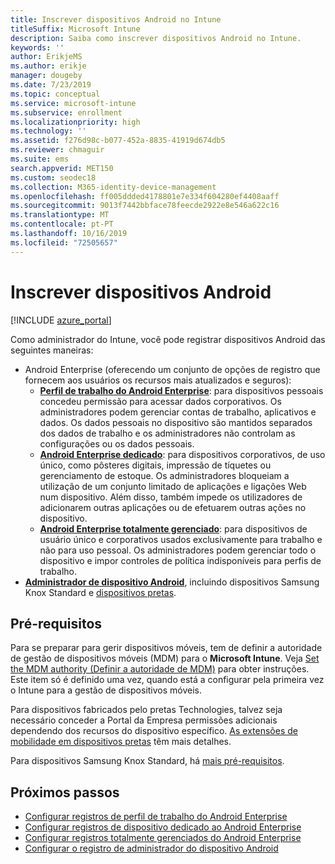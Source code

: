 ```yaml
---
title: Inscrever dispositivos Android no Intune
titleSuffix: Microsoft Intune
description: Saiba como inscrever dispositivos Android no Intune.
keywords: ''
author: ErikjeMS
ms.author: erikje
manager: dougeby
ms.date: 7/23/2019
ms.topic: conceptual
ms.service: microsoft-intune
ms.subservice: enrollment
ms.localizationpriority: high
ms.technology: ''
ms.assetid: f276d98c-b077-452a-8835-41919d674db5
ms.reviewer: chmaguir
ms.suite: ems
search.appverid: MET150
ms.custom: seodec18
ms.collection: M365-identity-device-management
ms.openlocfilehash: ff005ddded4178801e7e334f604280ef4408aaff
ms.sourcegitcommit: 9013f7442bbface78feecde2922e8e546a622c16
ms.translationtype: MT
ms.contentlocale: pt-PT
ms.lasthandoff: 10/16/2019
ms.locfileid: "72505657"
---
```

# <a name="enroll-android-devices"></a>Inscrever dispositivos Android

[!INCLUDE [azure_portal](../includes/azure_portal.md)]

Como administrador do Intune, você pode registrar dispositivos Android das seguintes maneiras:
- Android Enterprise (oferecendo um conjunto de opções de registro que fornecem aos usuários os recursos mais atualizados e seguros):
    - [**Perfil de trabalho do Android Enterprise**](android-work-profile-enroll.md): para dispositivos pessoais concedeu permissão para acessar dados corporativos. Os administradores podem gerenciar contas de trabalho, aplicativos e dados. Os dados pessoais no dispositivo são mantidos separados dos dados de trabalho e os administradores não controlam as configurações ou os dados pessoais. 
    - [**Android Enterprise dedicado**](android-kiosk-enroll.md): para dispositivos corporativos, de uso único, como pôsteres digitais, impressão de tíquetes ou gerenciamento de estoque. Os administradores bloqueiam a utilização de um conjunto limitado de aplicações e ligações Web num dispositivo. Além disso, também impede os utilizadores de adicionarem outras aplicações ou de efetuarem outras ações no dispositivo.
    - [**Android Enterprise totalmente gerenciado**](android-fully-managed-enroll.md): para dispositivos de usuário único e corporativos usados exclusivamente para trabalho e não para uso pessoal. Os administradores podem gerenciar todo o dispositivo e impor controles de política indisponíveis para perfis de trabalho. 
- [**Administrador de dispositivo Android**](android-enroll-device-administrator.md), incluindo dispositivos Samsung Knox Standard e [dispositivos pretas](../configuration/android-zebra-mx-overview.md). 

## <a name="prerequisites"></a>Pré-requisitos

Para se preparar para gerir dispositivos móveis, tem de definir a autoridade de gestão de dispositivos móveis (MDM) para o **Microsoft Intune**. Veja [Set the MDM authority (Definir a autoridade de MDM)](../fundamentals/mdm-authority-set.md) para obter instruções. Este item só é definido uma vez, quando está a configurar pela primeira vez o Intune para a gestão de dispositivos móveis.

Para dispositivos fabricados pelo pretas Technologies, talvez seja necessário conceder a Portal da Empresa permissões adicionais dependendo dos recursos do dispositivo específico. [As extensões de mobilidade em dispositivos pretas](../configuration/android-zebra-mx-overview.md) têm mais detalhes.

Para dispositivos Samsung Knox Standard, há [mais pré-requisitos](android-samsung-knox-mobile-enroll.md).

## <a name="next-steps"></a>Próximos passos

- [Configurar registros de perfil de trabalho do Android Enterprise](android-work-profile-enroll.md)
- [Configurar registros de dispositivo dedicado ao Android Enterprise](android-kiosk-enroll.md)
- [Configurar registros totalmente gerenciados do Android Enterprise](android-fully-managed-enroll.md)
- [Configurar o registro de administrador do dispositivo Android](android-enroll-device-administrator.md)

